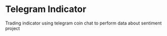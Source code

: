 # Telegram Indicator
 Trading indicator using telegram coin chat to perform data about sentiment project 
